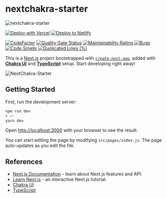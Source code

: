 # nextchakra-starter

![nextchakra-starter](https://socialify.git.ci/sozonome/nextchakra-starter/image?description=1&descriptionEditable=Template%20to%20quickly%20initialize%20nextjs%20app%20with%20Chakra%20UI%20%26%20Typescript%20setup&logo=https%3A%2F%2Fwww.flaticon.com%2Fsvg%2Fstatic%2Ficons%2Fsvg%2F2972%2F2972554.svg&owner=1&pattern=Circuit%20Board&stargazers=1&theme=Dark)

[![Deploy with Vercel](https://vercel.com/button)](https://vercel.com/import/git?s=https://github.com/sozonome/nextchakra-starter) [![Deploy to Netlify](https://www.netlify.com/img/deploy/button.svg)](https://app.netlify.com/start/deploy?repository=https://github.com/sozonome/nextchakra-starter)

[![CodeFactor](https://www.codefactor.io/repository/github/sozonome/nextchakra-starter/badge)](https://www.codefactor.io/repository/github/sozonome/nextchakra-starter)
[![Quality Gate Status](https://sonarcloud.io/api/project_badges/measure?project=sozonome_nextchakra-starter&metric=alert_status)](https://sonarcloud.io/dashboard?id=sozonome_nextchakra-starter) [![Maintainability Rating](https://sonarcloud.io/api/project_badges/measure?project=sozonome_nextchakra-starter&metric=sqale_rating)](https://sonarcloud.io/dashboard?id=sozonome_nextchakra-starter) [![Bugs](https://sonarcloud.io/api/project_badges/measure?project=sozonome_nextchakra-starter&metric=bugs)](https://sonarcloud.io/dashboard?id=sozonome_nextchakra-starter) [![Code Smells](https://sonarcloud.io/api/project_badges/measure?project=sozonome_nextchakra-starter&metric=code_smells)](https://sonarcloud.io/dashboard?id=sozonome_nextchakra-starter) [![Duplicated Lines (%)](https://sonarcloud.io/api/project_badges/measure?project=sozonome_nextchakra-starter&metric=duplicated_lines_density)](https://sonarcloud.io/dashboard?id=sozonome_nextchakra-starter)

This is a [Next.js](https://nextjs.org/) project bootstrapped with [`create-next-app`](https://github.com/vercel/next.js/tree/canary/packages/create-next-app), added with [**Chakra UI**](https://chakra-ui.com) and [**TypeScript**](https://typescriptlang.org) setup.
Start developing right away!

![NextChakra-Starter](/public/next-app-chakra-ts.png)

## Getting Started

First, run the development server:

```bash
npm run dev
# or
yarn dev
```

Open [http://localhost:3000](http://localhost:3000) with your browser to see the result.

You can start editing the page by modifying `src/pages/index.js`. The page auto-updates as you edit the file.

## References

- [Next.js Documentation](https://nextjs.org/docs) - learn about Next.js features and API.
- [Learn Next.js](https://nextjs.org/learn) - an interactive Next.js tutorial.
- [Chakra UI](https://chakra-ui.com)
- [TypeScript](https://typescriptlang.org)
